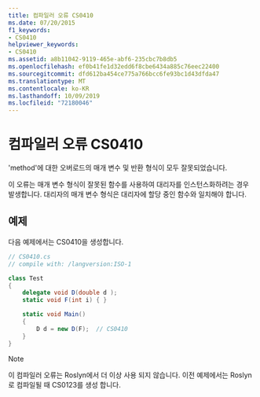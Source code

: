 ```yaml
---
title: 컴파일러 오류 CS0410
ms.date: 07/20/2015
f1_keywords:
- CS0410
helpviewer_keywords:
- CS0410
ms.assetid: a8b11042-9119-465e-abf6-235cbc7b8db5
ms.openlocfilehash: ef0b41fe1d32edd6f8cbe6434a885c76eec22400
ms.sourcegitcommit: dfd612ba454ce775a766bcc6fe93bc1d43dfda47
ms.translationtype: MT
ms.contentlocale: ko-KR
ms.lasthandoff: 10/09/2019
ms.locfileid: "72180046"
---
```

# <a name="compiler-error-cs0410"></a>컴파일러 오류 CS0410

'method'에 대한 오버로드의 매개 변수 및 반환 형식이 모두 잘못되었습니다.

 이 오류는 매개 변수 형식이 잘못된 함수를 사용하여 대리자를 인스턴스화하려는 경우 발생합니다. 대리자의 매개 변수 형식은 대리자에 할당 중인 함수와 일치해야 합니다.

## <a name="example"></a>예제

 다음 예제에서는 CS0410을 생성합니다.

```csharp
// CS0410.cs
// compile with: /langversion:ISO-1

class Test
{
    delegate void D(double d );
    static void F(int i) { }

    static void Main()
    {
        D d = new D(F);  // CS0410
    }
}
```


> [!NOTE]
> 이 컴파일러 오류는 Roslyn에서 더 이상 사용 되지 않습니다. 이전 예제에서는 Roslyn로 컴파일될 때 CS0123를 생성 합니다.
